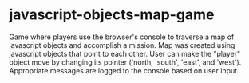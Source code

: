 # javascript-objects-map-game
Game where players use the browser's console to traverse a map of javascript objects and accomplish a mission. Map was created using javascript objects that point to each other. User can make the "player" object move by changing its pointer ('north, 'south', 'east', and 'west'). Appropriate messages are logged to the console based on user input.
